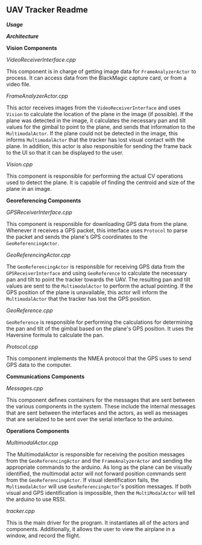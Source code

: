 UAV Tracker Readme
------------------


***Usage***

***Architecture***

**Vision Components**

*VideoReceiverInterface.cpp*

This component is in charge of getting image data for `FrameAnalyzerActor` to process. It can 
access data from the BlackMagic capture card, or from a video file. 


*FrameAnalyzerActor.cpp*

This actor receives images from the `VideoReceiverInterface` and uses `Vision` to calculate
the location of the plane in the image (if possible). If the plane was detected in the image,
it calculates the necessary pan and tilt values for the gimbal to point to the plane, and sends
that information to the `MultimodalActor`. If the plane could not be detected in the image, 
this informs `MultimodalActor` that the tracker has lost visual contact with the plane. In
addition, this actor is also responsible for sending the frame back to the UI so that it can be
displayed to the user.


*Vision.cpp*

This component is responsible for performing the actual CV operations used to detect the 
plane. It is capable of finding the centroid and size of the plane in an image.


**Georeferencing Components**

*GPSReceiverInterface.cpp*

This component is responsible for downloading GPS data from the plane. Whenever it receives a GPS
packet, this interface uses `Protocol` to parse the packet and sends the plane's GPS 
coordinates to the `GeoReferencingActor`.


*GeoReferencingActor.cpp*

The `GeoReferencingActor` is responsible for receiving GPS data from the `GPSReceiverInterface`
and using `GeoReference` to calculate the necessary pan and tilt to point the tracker towards 
the UAV. The resulting pan and tilt values are sent to the `MultimodalActor` to perform the 
actual pointing. If the GPS position of the plane is unavailable, this actor will inform the 
`MultimodalActor` that the tracker has lost the GPS position.


*GeoReference.cpp*

`GeoReference` is responsible for performing the calculations for determining the pan
and tilt of the gimbal based on the plane's GPS position. It uses the Haversine formula to
calculate the pan.

*Protocol.cpp*

This component implements the NMEA protocol that the GPS uses to send GPS data to the computer.


**Communications Components**

*Messages.cpp*

This component defines containers for the messages that are sent between the various
components in the system. These include the internal messages that are sent between the 
interfaces and the actors, as well as messages that are serialzed to be sent over the serial 
interface to the arduino.


**Operations Components**

*MultimodalActor.cpp*

The MultimodalActor is responsible for receiving the position messages from the 
`GeoReferencingActor` and the `FrameAnalyzerActor` and sending the appropriate commands to 
the arduino. As long as the plane can be visually identified, the multimodal actor will not
forward position commands sent from the `GeoReferencingActor`. If visual identification fails,
the `MultimodalActor` will use `GeoReferencingActor`'s position messages. If both visual and 
GPS identification is impossible, then the `MultiModalActor` will tell the arduino to use
RSSI. 

*tracker.cpp*

This is the main driver for the program. It instantiates all of the actors and components. 
Additionally, it allows the user to view the airplane in a window, and record the flight.
